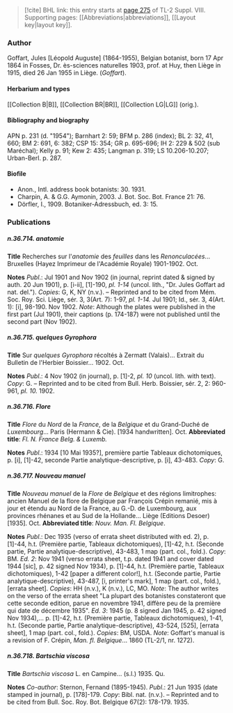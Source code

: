 > [!cite] BHL link: this entry starts at [page 275](https://www.biodiversitylibrary.org/item/103832#page/287/mode/1up) of TL-2 Suppl. VIII.
> Supporting pages: [[Abbreviations|abbreviations]], [[Layout key|layout key]].

### Author

Goffart, Jules \[Léopold Auguste\] (1864-1955), Belgian botanist, born 17 Apr 1864 in Fosses, Dr. ès-sciences naturelles 1903, prof. at Huy, then Liège in 1915, died 26 Jan 1955 in Liège. (*Goffart*).

#### Herbarium and types

[[Collection B|B]], [[Collection BR|BR]], [[Collection LG|LG]] (orig.).

#### Bibliography and biography

APN p. 231 (d. "1954"); Barnhart 2: 59; BFM p. 286 (index); BL 2: 32, 41, 660; BM 2: 691, 6: 382; CSP 15: 354; GR p. 695-696; IH 2: 229 & 502 (sub Maréchal); Kelly p. 91; Kew 2: 435; Langman p. 319; LS 10.206-10.207; Urban-Berl. p. 287.

#### Biofile

- Anon., Intl. address book botanists: 30. 1931.
- Charpin, A. & G.G. Aymonin, 2003. J. Bot. Soc. Bot. France 21: 76.
- Dörfler, I., 1909. Botaniker-Adressbuch, ed. 3: 15.

### Publications

##### n.36.714. anatomie

**Title**
Recherches sur l'*anatomie* des *feuilles* dans les *Renonculacées*... Bruxelles (Hayez Imprimeur de l'Académie Royale) 1901-1902. Oct.

**Notes**
*Publ*.: Jul 1901 and Nov 1902 (in journal, reprint dated & signed by auth. 20 Jun 1901), p. \[i-ii\], \[1\]-190, *pl. 1-14* (uncol. lith., "Dr. Jules Goffart ad nat. del."). *Copies*: G, K, NY (n.v.). – Reprinted and to be cited from Mém. Soc. Roy. Sci. Liège, sér. 3, 3(Art. 7): 1-97, *pl. 1-14.* Jul 1901; Id., sér. 3, 4(Art. 1): \[i\], 98-190. Nov 1902.
*Note*: Although the plates were published in the first part (Jul 1901), their captions (p. 174-187) were not published until the second part (Nov 1902).

##### n.36.715. quelques Gyrophora

**Title**
Sur *quelques Gyrophora* récoltés à Zermatt (Valais)... Extrait du Bulletin de l'Herbier Boissier... 1902. Oct.

**Notes**
*Publ*.: 4 Nov 1902 (in journal), p. \[1\]-2, *pl. 10* (uncol. lith. with text). *Copy*: G. – Reprinted and to be cited from Bull. Herb. Boissier, sér. 2, 2: 960-961, *pl. 10.* 1902.

##### n.36.716. Flore

**Title**
*Flore* du *Nord* de la *France*, de la *Belgique* et du Grand-Duché de *Luxembourg*... Paris (Hermann & Cie). \[1934 handwritten\]. Oct.
**Abbreviated title**: *Fl. N. France Belg. & Luxemb.*

**Notes**
*Publ*.: 1934 \[10 Mai 1935?\], première partie Tableaux dichotomiques, p. \[i\], \[1\]-42, seconde Partie analytique-descriptive, p. \[i\], 43-483. *Copy*: G.

##### n.36.717. Nouveau manuel

**Title**
*Nouveau manuel* de la *Flore* de *Belgique* et des régions limitrophes: ancien Manuel de la flore de Belgique par François Crépin remanié, mis à jour et étendu au Nord de la France, au G.-D. de Luxembourg, aux provinces rhénanes et au Sud de la Hollande... Liège (Editions Desoer) \[1935\]. Oct.
**Abbreviated title**: *Nouv. Man. Fl. Belgique*.

**Notes**
*Publ*.: Dec 1935 (verso of errata sheet distributed with ed. 2), p. \[1\]-44, h.t. (Première partie, Tableaux dichotomiques), \[1\]-42, h.t. (Seconde partie, Partie analytique-descriptive), 43-483, 1 map (part. col., fold.). *Copy*: BM.
*Ed. 2*: Nov 1941 (verso errata sheet, t.p. dated 1941 and cover dated 1944 \[sic\], p. 42 signed Nov 1934), p. \[1\]-44, h.t. (Première partie, Tableaux dichotomiques), 1-42 \[paper a different color!\], h.t. (Seconde partie, Partie analytique-descriptive), 43-487, \[i, printer's mark\], 1 map (part. col., fold.), \[errata sheet\]. *Copies*: HH (n.v.), K (n.v.), LC, MO.
*Note*: The author writes on the verso of the errata sheet "La plupart des botanistes constateront que cette seconde edition, parue en novembre 1941, diffère peu de la première qui date de décembre 1935".
*Ed. 3*: 1945 (p. 8 signed Jan 1945, p. 42 signed Nov 1934),... p. \[1\]-42, h.t. (Première partie, Tableaux dichotomiques), 1-41, h.t. (Seconde partie, Partie analytique-descriptive), 43-524, \[525\], \[errata sheet\], 1 map (part. col., fold.). *Copies*: BM, USDA.
*Note*: Goffart's manual is a revision of F. Crépin, *Man. fl. Belgique*... 1860 (TL-2/1, nr. 1272).

##### n.36.718. Bartschia viscosa

**Title**
*Bartschia viscosa* L. en Campine... (s.l.) 1935. Qu.

**Notes**
*Co-author*: Sternon, Fernand (1895-1945).
*Publ*.: 21 Jun 1935 (date stamped in journal), p. \[178\]-179. *Copy*: Bibl. nat. (n.v.). – Reprinted and to be cited from Bull. Soc. Roy. Bot. Belgique 67(2): 178-179. 1935.

